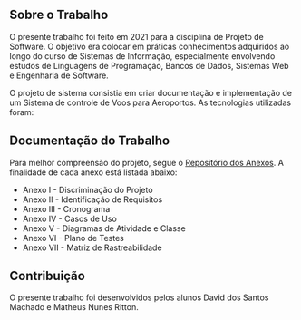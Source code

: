 ## Sobre o Trabalho

O presente trabalho foi feito em 2021 para a disciplina de Projeto de Software. O objetivo era colocar em práticas conhecimentos adquiridos ao longo do curso de Sistemas de Informação, especialmente envolvendo estudos de Linguagens de Programação, Bancos de Dados, Sistemas Web e Engenharia de Software.

O projeto de sistema consistia em criar documentação e implementação de um Sistema de controle de Voos para Aeroportos. As tecnologias utilizadas foram:



## Documentação do Trabalho

Para melhor compreensão do projeto, segue o [Repositório dos Anexos](https://drive.google.com/drive/folders/1J1JaBjdsNxI53Kdffqtj2qOE8oT3JqR5?usp=sharing). A finalidade de cada anexo está listada abaixo:

- Anexo I - Discriminação do Projeto
- Anexo II - Identificação de Requisitos
- Anexo III - Cronograma
- Anexo IV - Casos de Uso
- Anexo V - Diagramas de Atividade e Classe
- Anexo VI - Plano de Testes
- Anexo VII - Matriz de Rastreabilidade

## Contribuição

O presente trabalho foi desenvolvidos pelos alunos David dos Santos Machado e Matheus Nunes Ritton.
